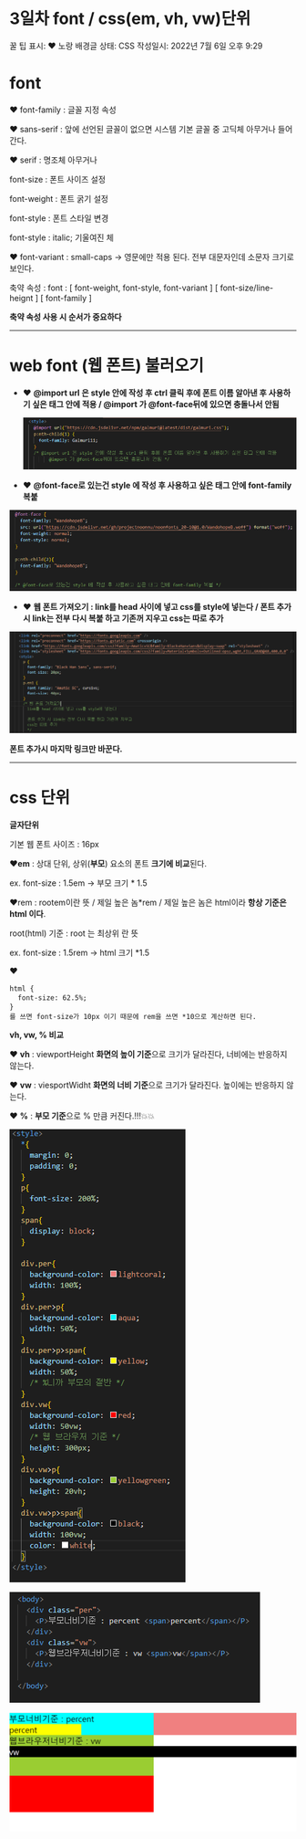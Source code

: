 # 3일차 font / css(em, vh, vw)단위

꿀 팁 표시: ❤ 노랑 배경글
상태: CSS
작성일시: 2022년 7월 6일 오후 9:29

# **font**

❤ font-family : 글꼴 지정 속성

❤ sans-serif : 앞에 선언된 글꼴이 없으면 시스템 기본 글꼴 중 고딕체 아무거나 들어간다.

❤ serif : 명조체 아무거나

font-size : 폰트 사이즈 설정

font-weight : 폰트 굵기 설정

font-style : 폰트 스타일 변경

font-style : italic; 기울여진 체

❤ font-variant : small-caps → 영문에만 적용 된다. 전부 대문자인데 소문자 크기로 보인다.

축약 속성 : font : [ font-weight, font-style, font-variant ] [ font-size/line-heignt ] [ font-family ]

**축약 속성 사용 시 순서가 중요하다**

---

# web font (웹 폰트) 불러오기

- ❤ **@import url 은 style 안에 작성 후 ctrl 클릭 후에 폰트 이름 알아낸 후 사용하기 싶은 태그 안에 적용 / @import 가 @font-face뒤에 있으면 충돌나서 안됨**
    
    ![Untitled](Untitled%20282.png)
    
- ❤ **@font-face로 있는건 style 에 작성 후 사용하고 싶은 태그 안에 font-family 복붙**

![Untitled](Untitled%20283.png)

- ❤ **웹 폰트 가져오기 : link를 head 사이에 넣고 css를 style에 넣는다 / 폰트 추가 시 link는 전부 다시 복붙 하고 기존꺼 지우고 css는 따로 추가**

![Untitled](Untitled%20284.png)

**폰트 추가시 마지막 링크만 바꾼다.**

---

# css 단위

**글자단위**

기본 웹 폰트 사이즈 : 16px

❤**em** : 상대 단위, 상위(**부모**) 요소의 폰트 **크기에 비교**된다.

ex. font-size : 1.5em → 부모 크기 * 1.5

❤rem : rootem이란 뜻 / 제일 높은 놈*rem / 제일 높은 놈은 html이라 **항상 기준은 html 이다**.

root(html) 기준 : root 는 최상위 란 뜻

ex. font-size : 1.5rem → html 크기 *1.5

❤

```
html {
  font-size: 62.5%;
}
를 쓰면 font-size가 10px 이기 때문에 rem을 쓰면 *10으로 계산하면 된다.
```

**vh, vw, % 비교**

❤ **vh** : viewportHeight **화면의 높이 기준**으로 크기가 달라진다, 너비에는 반응하지 않는다.

❤ **vw** : viesportWidht **화면의 너비 기준**으로 크기가 달라진다. 높이에는 반응하지 않는다.

❤ **%** : **부모 기준**으로 % 만큼 커진다.!!!💥💥

![Untitled](Untitled%20285.png)

![Untitled](Untitled%20286.png)

![Untitled](Untitled%20287.png)